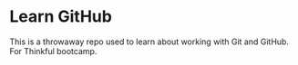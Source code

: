 # Learn GitHub

This is a throwaway repo used to learn about working with Git and GitHub. For Thinkful bootcamp.